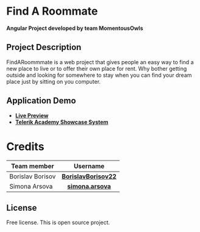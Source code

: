 # Find A Roommate
**Angular Project developed by team MomentousOwls**

## Project Description
FindARoommmate is a web project that gives people an easy way to find a new place to live
or to offer their own place for rent. Why bother getting outside and looking for somewhere to stay
when you can find your dream place just by sitting on you computer.

## Application Demo
- [**Live Preview**](https://tourist-sites.herokuapp.com)
- [**Telerik Academy Showcase System**](http://best.telerikacademy.com/projects/681/LetsMakeUsFamous)

# Credits
| Team member         | Username                                                                    |
| -------------       | :--------:                                                                  |
| Borislav Borisov    | [**BorislavBorisov22**](https://github.com/BorislavBorisov22)               |
| Simona Arsova       | [**simona.arsova**](https://github.com/SimonaArsova)                        |

License
-------
Free license. This is open source project.
